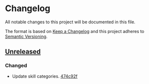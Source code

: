# Changelog

All notable changes to this project will be documented in this file.

The format is based on [Keep a Changelog](http://keepachangelog.com/)
and this project adheres to [Semantic Versioning](http://semver.org/).

## [Unreleased](https://github.com/atomist-skills/update-maven-dependencies-skill/tree/HEAD)

### Changed

-   Update skill categories. [474c92f](https://github.com/atomist-skills/update-maven-dependencies-skill/commit/474c92fcc19cc0945012604da46fca2591f95215)
